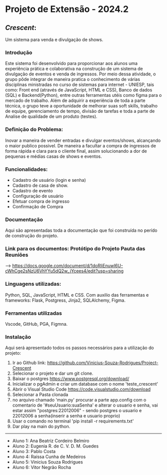 # Projeto de Extensão - 2024.2

## *Crescent*:
Um sistema para venda e divulgação de shows.

### **Introdução**
Este sistema foi desenvolvido para proporcionar aos alunos uma experiência prática e colaborativa na construção de um sistema de divulgação de eventos e venda de ingressos. Por meio dessa atividade, o grupo pôde integrar de maneira pratica o conhecimento de várias disciplinas ministradas no curso de sistemas para internet - UNIESP, tais como: Front end (através de JavaScript, HTML e CSS), Banco de dados (SQL) e Backend(Python), entre outras ferramentas utéis como figma para o mercado de trabalho. Além de adquirir a experiência de toda a parte técnica, o grupo teve a oportunidade de melhorar suas soft skills, trabalho de equipe, gerenciamento de tempo, divisão de tarefas e toda a parte de Analise de qualidade de um produto (testes).

### Definição do Problema:
Inovar a maneira de vender entradas e divulgar eventos/shows, alcançando o maior publico possivel. De maneira a facultar a compra de ingressos de forma rápida e clara para o cliente final, assim solucionando a dor de pequenas e médias casas de shows e eventos.

### Funcionalidades:
* Cadastro de usuário (login e senha)
* Cadastro de casa de show.
* Cadastro de evento
* Configuração de usuário
* Efetuar compra de ingresso
* Confirmação de Compra

### Documentação
Aqui são apresentadas toda a documentação que foi construída no perído de construção do projeto.

### Link para os documentos: Protótipo do Projeto Pauta das Reuniões
--> <https://docs.google.com/document/d/1doRliEnuwl6U-cWhCge2sNzU6VhYYu5dQ2w_jYcees4/edit?usp=sharing>

### Linguagens utilizadas: 
Python, SQL, JavaScript, HTML e CSS.
Com auxilio das ferramentas e frameworks: Flask, Postgress, Jinja2, SQLAlchemy, Figma.

### Ferramentas utilizadas
Vscode, GitHub, PGA, Figmna.


### Instalação
Aqui será apresentado todos os passos necessários para a utilização do projeto:

1. Ir ao Github link: <https://github.com/Vinicius-Souza-Rodrigues/Project-Crescent>
2. Selecionar o projeto e dar um git clone.
3. Baixar o postgres <https://www.postgresql.org/download/>
4. Inicializar o pgAdmin e criar um database com o nome 'teste_crescent'
5. Abrir o Visual Studio Code <https://code.visualstudio.com/download>
6. Selecionar a Pasta clonada
7. no arquivo chamado 'main.py' procurar a parte app.config com o comentario de '#seuUsuario:suaSenha' e alterar o usuario e senha, vai estar assim "postgres:22012006" - sendo postgres o usuario e 22012006 a senha(inserir a senha e usuario proprio)
8. Usar o comando no terminal 'pip install -r requirements.txt'
9. Dar play na main do python.

___


* Aluno 1: Ana Beatriz Cordeiro Belmiro
* Aluno 2: Eugenia R. de C. V. D. M. Guedes
* Aluno 3: Pablo Costa
* Aluno 4: Raíssa Cunha de Medeiros
* Aluno 5: Vinicius Souza Rodrigues
* Aluno 6: Vitor Negrão Rocha 







